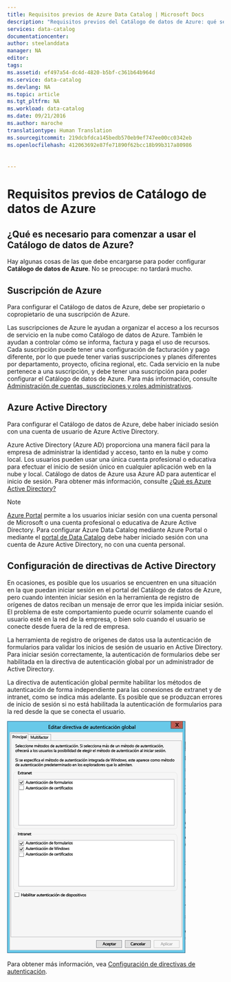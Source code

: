```yaml
---
title: Requisitos previos de Azure Data Catalog | Microsoft Docs
description: "Requisitos previos del Catálogo de datos de Azure: qué se necesita para empezar a usar el Catálogo de datos de Azure."
services: data-catalog
documentationcenter: 
author: steelanddata
manager: NA
editor: 
tags: 
ms.assetid: ef497a54-dc4d-4820-b5bf-c361b64b964d
ms.service: data-catalog
ms.devlang: NA
ms.topic: article
ms.tgt_pltfrm: NA
ms.workload: data-catalog
ms.date: 09/21/2016
ms.author: maroche
translationtype: Human Translation
ms.sourcegitcommit: 219dcbfdca145bedb570eb9ef747ee00cc0342eb
ms.openlocfilehash: 412063692e87fe71890f62bcc18b99b317a80986


---
```

# <a name="azure-data-catalog-prerequisites"></a>Requisitos previos de Catálogo de datos de Azure
## <a name="what-do-i-need-to-get-started-with-azure-data-catalog"></a>¿Qué es necesario para comenzar a usar el Catálogo de datos de Azure?
Hay algunas cosas de las que debe encargarse para poder configurar **Catálogo de datos de Azure**. No se preocupe: no tardará mucho.

## <a name="azure-subscription"></a>Suscripción de Azure
Para configurar el Catálogo de datos de Azure, debe ser propietario o copropietario de una suscripción de Azure.

Las suscripciones de Azure le ayudan a organizar el acceso a los recursos de servicio en la nube como Catálogo de datos de Azure. También le ayudan a controlar cómo se informa, factura y paga el uso de recursos. Cada suscripción puede tener una configuración de facturación y pago diferente, por lo que puede tener varias suscripciones y planes diferentes por departamento, proyecto, oficina regional, etc. Cada servicio en la nube pertenece a una suscripción, y debe tener una suscripción para poder configurar el Catálogo de datos de Azure. Para más información, consulte [Administración de cuentas, suscripciones y roles administrativos](../active-directory/active-directory-assign-admin-roles.md).

## <a name="azure-active-directory"></a>Azure Active Directory
Para configurar el Catálogo de datos de Azure, debe haber iniciado sesión con una cuenta de usuario de Azure Active Directory.

Azure Active Directory (Azure AD) proporciona una manera fácil para la empresa de administrar la identidad y acceso, tanto en la nube y como local. Los usuarios pueden usar una única cuenta profesional o educativa para efectuar el inicio de sesión único en cualquier aplicación web en la nube y local. Catálogo de datos de Azure usa Azure AD para autenticar el inicio de sesión. Para obtener más información, consulte [¿Qué es Azure Active Directory?](../active-directory/active-directory-whatis.md)

> [!NOTE]
> [Azure Portal](http://portal.azure.com/) permite a los usuarios iniciar sesión con una cuenta personal de Microsoft o una cuenta profesional o educativa de Azure Active Directory. Para configurar Azure Data Catalog mediante Azure Portal o mediante el [portal de Data Catalog](http://www.azuredatacatalog.com) debe haber iniciado sesión con una cuenta de Azure Active Directory, no con una cuenta personal.
> 
> 

## <a name="active-directory-policy-configuration"></a>Configuración de directivas de Active Directory
En ocasiones, es posible que los usuarios se encuentren en una situación en la que puedan iniciar sesión en el portal del Catálogo de datos de Azure, pero cuando intenten iniciar sesión en la herramienta de registro de orígenes de datos reciban un mensaje de error que les impida iniciar sesión. El problema de este comportamiento puede ocurrir solamente cuando el usuario esté en la red de la empresa, o bien solo cuando el usuario se conecte desde fuera de la red de empresa.

La herramienta de registro de orígenes de datos usa la autenticación de formularios para validar los inicios de sesión de usuario en Active Directory. Para iniciar sesión correctamente, la autenticación de formularios debe ser habilitada en la directiva de autenticación global por un administrador de Active Directory.

La directiva de autenticación global permite habilitar los métodos de autenticación de forma independiente para las conexiones de extranet y de intranet, como se indica más adelante. Es posible que se produzcan errores de inicio de sesión si no está habilitada la autenticación de formularios para la red desde la que se conecta el usuario.

 ![Directiva de autenticación global de Active Directory](./media/data-catalog-prerequisites/global-auth-policy.png)

Para obtener más información, vea [Configuración de directivas de autenticación](https://technet.microsoft.com/library/dn486781.aspx).




<!--HONumber=Nov16_HO3-->


